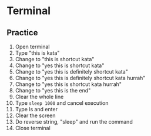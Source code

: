 # Terminal

## Practice

1. Open terminal
2. Type "this is kata"
3. Change to "this is shortcut kata"
4. Change to "yes this is shortcut kata"
5. Change to "yes this is definitely shortcut kata"
6. Change to "yes this is definitely shortcut kata hurrah"
7. Change to "yes this is shortcut kata hurrah"
8. Change to "yes this is the end"
9. Clear the whole line
10. Type `sleep 1000` and cancel execution
11. Type ls and enter
12. Clear the screen
13. Do reverse string, "sleep" and run the command
14. Close terminal